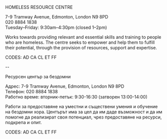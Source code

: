 HOMELESS RESOURCE CENTRE

7-9 Tramway Avenue, Edmonton, London N9 8PD  
020 8884 1838  
Tuesday–Friday: 9:30am–4:30pm (closed 1–2pm)  

Works towards providing relevant and essential skills and training to people who are homeless. The centre seeks to empower and help them to fulfill their potential, through the provision of resources, support and expertise.

CODES: AD CA CL ET FF

--

Ресурсен център за бездомни

Адрес: 7-9 Tramway Avenue, Edmonton, London N9 8PD  
Телефон: 020 8884 1838  
Работно време: вторник-петък: 9:30-16:30 (затворен 13:00-14:00)  

Работи за предоставяне на уместни и съществени умения и обучение на бездомни хора. Центърът има за цел да им даде възможност и да им помогне да реализират своя потенциал, чрез предоставяне на ресурси, подкрепа и опит.

CODES: AD CA CL ET FF